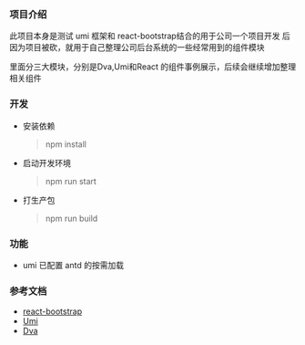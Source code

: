 ### 项目介绍

此项目本身是测试 umi 框架和 react-bootstrap结合的用于公司一个项目开发
后因为项目被砍，就用于自己整理公司后台系统的一些经常用到的组件模块

里面分三大模块，分别是Dva,Umi和React 的组件事例展示，后续会继续增加整理相关组件

### 开发

- 安装依赖
  > npm install
- 启动开发环境
  > npm run start
- 打生产包
  > npm run build

### 功能

- umi 已配置 antd 的按需加载

### 参考文档

- [react-bootstrap](https://react-bootstrap.github.io/getting-started/introduction)
- [Umi](https://umijs.org/zh/plugin/)
- [Dva](https://dvajs.com/)
